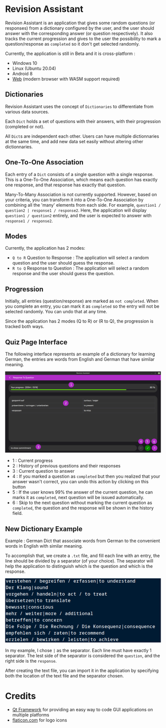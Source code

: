 # Revision Assistant

Revision Assistant is an application that gives some random questions (or responses) from a dictionary configured by the user, and the user should answer with the corresponding answer (or question respectively). It also tracks the current progression and gives to the user the possibility to mark a question/response as `completed` so it don't get selected randomly.

Currently, the application is still in Beta and it is cross-platform :

-   Windows 10
-   Linux (Ubuntu 20.04)
-   Android 8
-   [Web](https://revision-assistant.vercel.app) (modern browser with WASM support required)

## Dictionaries

Revision Assistant uses the concept of `Dictionaries` to differentiate from various data sources.

Each `Dict` holds a set of questions with their answers, with their progression (completed or not).

All `Dict`s are independent each other. Users can have multiple dictionnaries at the same time, and add new data set easily without altering other dictionnaries.

## One-To-One Association

Each entry of a `Dict` consists of a single question with a single response. This is a One-To-One Association, which means each question has exactly one response, and that response has exactly that question.

Many-To-Many Association is not currently supported. However, based on your criteria, you can transform it into a One-To-One Association by combining all the 'many' elements from each side. For example, `question1 / question2 | response1 / response2`. Here, the application will display `question1 / question2` entirely, and the user is expected to answer with `response1 / response2`.

## Modes

Currently, the application has 2 modes:

-   `Q to R` Question to Response : The application will select a random question and the user should guess the response.
-   `R to Q` Response to Question : The application will select a random response and the user should guess the question.

## Progression

Initially, all entries (question/response) are marked as `not completed`. When you complete an entry, you can mark it as `completed` so the entry will not be selected randomly. You can undo that at any time.

Since the application has 2 modes (Q to R) or (R to Q), the progression is tracked both ways.

## Quiz Page Interface

The following interface represents an example of a dictionary for learning German, the entries are words from English and German that have similar meaning.

![Quiz page interface](./docs/quizPage.png)

-   1 : Current progress
-   2 : History of previous questions and their responses
-   3 : Current question to answer
-   4 : If you marked a question as `completed` but then you realized that your answer wasn't correct, you can undo this action by clicking on this button
-   5 : If the user knows 99% the answer of the current question, he can marks it as `completed`, next question will be issued automatically.
-   6 : Skip to the next question without marking the current question as `completed`, the question and the response will be shown in the history field.

## New Dictionary Example

Example : German Dict that associate words from German to the convenient words in English with similar meaning.

To accomplish that, we create a `.txt` file, and fill each line with an entry, the line should be divided by a separator (of your choice). The separator will help the application to distinguish which is the question and which is the response.

![Dict  creation example](./docs/dictCreationExample1.png)

In my example, I chose `|` as the separator. Each line must have exactly 1 separator. The lest side of the separator is considered the `question`, and the right side is the `response`.

After creating the text file, you can import it in the application by specifying both the location of the text file and the separator chosen.

# Credits

-   [Qt Framework](https://www.qt.io/) for providing an easy way to code GUI applications on multiple platforms
-   [flaticon.com](https://www.flaticon.com/) for logo icons
